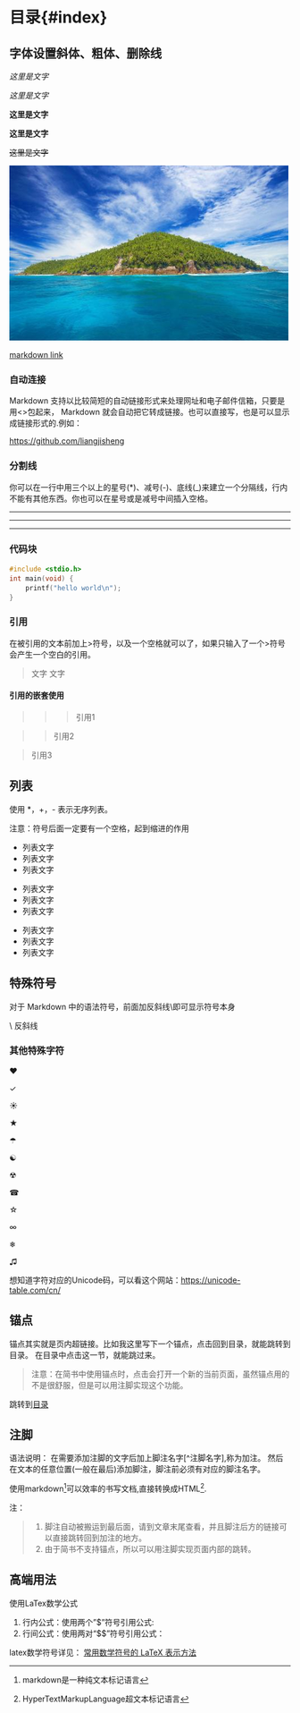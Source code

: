 # 目录{#index}

## 字体设置斜体、粗体、删除线
*这里是文字*

_这里是文字_

**这里是文字**

__这里是文字__

~~这里是文字~~

![markdown插入本地图片](./pic.jpg)

[markdown link](https://github.com/liangjisheng)

### 自动连接 
Markdown 支持以比较简短的自动链接形式来处理网址和电子邮件信箱，只要是用<>包起来， Markdown 就会自动把它转成链接。也可以直接写，也是可以显示成链接形式的.例如： 

<https://github.com/liangjisheng>

### 分割线
你可以在一行中用三个以上的星号(*)、减号(-)、底线(_)来建立一个分隔线，行内不能有其他东西。你也可以在星号或是减号中间插入空格。 
*****************************
-----------------------------
_____________________________

### 代码块
```c
#include <stdio.h>
int main(void) {
    printf("hello world\n");
}
```

### 引用
在被引用的文本前加上>符号，以及一个空格就可以了，如果只输入了一个>符号会产生一个空白的引用。
> 文字
> 文字

#### 引用的嵌套使用 
>>> 引用1

>> 引用2

> 引用3

## 列表
使用 *，+，- 表示无序列表。

注意：符号后面一定要有一个空格，起到缩进的作用
- 列表文字
- 列表文字
- 列表文字
* 列表文字
* 列表文字
* 列表文字
+ 列表文字
+ 列表文字
+ 列表文字

## 特殊符号
对于 Markdown 中的语法符号，前面加反斜线\即可显示符号本身

\\ 反斜线
### 其他特殊字符
&#10084;

&#10003;

&#9728;

&#9733;

&#9730;

&#9775;

&#9762;

&#9742;

&#9734;

&#8734;

&#10052;

&#9835;

想知道字符对应的Unicode码，可以看这个网站：<https://unicode-table.com/cn/>

## 锚点
锚点其实就是页内超链接。比如我这里写下一个锚点，点击回到目录，就能跳转到目录。 在目录中点击这一节，就能跳过来。
> 注意：在简书中使用锚点时，点击会打开一个新的当前页面，虽然锚点用的不是很舒服，但是可以用注脚实现这个功能。

跳转到[目录](#index)

## 注脚
语法说明：
在需要添加注脚的文字后加上脚注名字[^注脚名字],称为加注。 然后在文本的任意位置(一般在最后)添加脚注，脚注前必须有对应的脚注名字。

使用markdown[^1]可以效率的书写文档,直接转换成HTML[^2].

[^1]: markdown是一种纯文本标记语言
[^2]: HyperTextMarkupLanguage超文本标记语言

注：
> 1. 脚注自动被搬运到最后面，请到文章末尾查看，并且脚注后方的链接可以直接跳转回到加注的地方。
> 2. 由于简书不支持锚点，所以可以用注脚实现页面内部的跳转。

## 高端用法
使用LaTex数学公式
1. 行内公式：使用两个”$”符号引用公式:
2. 行间公式：使用两对“$$”符号引用公式：

latex数学符号详见： [常用数学符号的 LaTeX 表示方法](https://www.mohu.org/info/symbols/symbols.htm)